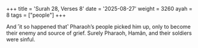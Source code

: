 +++
title = 'Surah 28, Verses 8'
date = '2025-08-27'
weight = 3260
ayah = 8
tags = ["people"]
+++

And ˹it so happened that˺ Pharaoh’s people picked him up, only to become their enemy and source of grief. Surely Pharaoh, Hamân, and their soldiers were sinful.